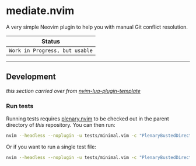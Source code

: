 # mediate.nvim

A very simple Neovim plugin to help you with manual Git conflict resolution.

| Status                         |
| ------                         |
| `Work in Progress, but usable` |

---

## Development

_this section carried over from [nvim-lua-plugin-template](https://github.com/nvim-lua/nvim-lua-plugin-template)_

### Run tests


Running tests requires [plenary.nvim][plenary] to be checked out in the parent directory of *this* repository.
You can then run:

```bash
nvim --headless --noplugin -u tests/minimal.vim -c "PlenaryBustedDirectory tests/ {minimal_init = 'tests/minimal.vim'}"
```

Or if you want to run a single test file:

```bash
nvim --headless --noplugin -u tests/minimal.vim -c "PlenaryBustedDirectory tests/path_to_file.lua {minimal_init = 'tests/minimal.vim'}"
```


[nvim-lua-guide]: https://github.com/nanotee/nvim-lua-guide
[plenary]: https://github.com/nvim-lua/plenary.nvim

